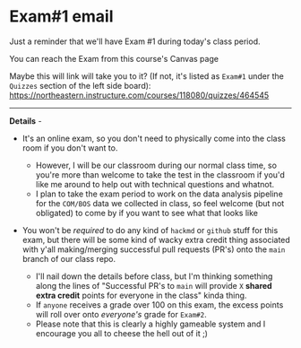 # Exam#1 email 
Just a reminder that we'll have Exam #1 during today's class period. 

You can reach the Exam from this course's Canvas page 

Maybe this will link will take you to it? (If not, it's listed as `Exam#1` under the `Quizzes` section of the left side board):
https://northeastern.instructure.com/courses/118080/quizzes/464545

---
**Details** -

- It's an online exam, so you don't need to physically come into the class room if you don't want to. 
    - However, I will be our classroom during our normal class time, so you're more than welcome to take the test in the classroom if you'd like me around to help out with technical questions and whatnot. 
    - I plan to take the exam period to work on the data analysis pipeline for the `COM/BOS` data we collected in class, so feel welcome (but not obligated) to come by if you want to see what that looks like

- You won't be *required* to do any kind of `hackmd` or `github` stuff for this exam, but there will be some kind of wacky extra credit thing associated with y'all making/merging successful pull requests (PR's) onto the `main` branch of our class repo. 

    - I'll nail down the details before class, but I'm thinking something along the lines of "Successful PR's to `main` will provide `X` **shared extra credit** points for everyone in the class" kinda thing. 
    - If `anyone` receives a grade over 100 on this exam, the excess points will roll over onto *everyone's* grade for `Exam#2`.
    - Please note that this is clearly a highly gameable system and I encourage you all to cheese the hell out of it ;) 
